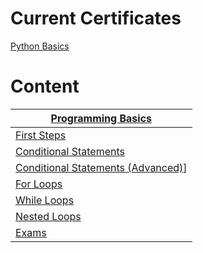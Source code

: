# Current Certificates
[Python Basics](https://softuni.bg/certificates/details/224233/4648f3fc)

# Content
|[Programming Basics](https://github.com/Aranchev/SoftUni/tree/main/Python/01.%20Programming%20Basics)|
----------|
|[First Steps](https://github.com/Aranchev/SoftUni/tree/main/Python/01.%20Programming%20Basics/01.%20First%20Steps%20In%20Coding)|
|[Conditional Statements](https://github.com/Aranchev/SoftUni/tree/main/Python/01.%20Programming%20Basics/02.%20Conditional%20Statements)|
|[Conditional Statements (Advanced)](https://github.com/Aranchev/SoftUni/tree/main/Python/01.%20Programming%20Basics/03.%20Conditional%20Statements%20(Advanced))]|
|[For Loops](https://github.com/Aranchev/SoftUni/tree/main/Python/01.%20Programming%20Basics/04.%20For%20Loops)|
|[While Loops](https://github.com/Aranchev/SoftUni/tree/main/Python/01.%20Programming%20Basics/05.%20While%20Loops)|
|[Nested Loops](https://github.com/Aranchev/SoftUni/tree/main/Python/01.%20Programming%20Basics/06.%20Nested%20Loop)|
|[Exams](https://github.com/Aranchev/SoftUni/tree/main/Python/01.%20Programming%20Basics/07.%20Exams/Preliminary%20Exam%20(17.08.2024))|


